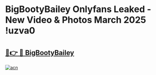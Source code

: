 # BigBootyBailey Onlyfans Leaked - New Video & Photos March 2025 !uzva0

# <h2><a href="https://el7u4g.iuczelnia.edu.pl?title=BigBootyBailey&ref=uzva0">🔗👉 🔴 BigBootyBailey</a></h2>

[![acn](https://github.com/user-attachments/assets/0f9c940e-d8b0-45ae-aac7-cd30a18b3e1c)](https://el7u4g.iuczelnia.edu.pl?title=BigBootyBailey&ref=uzva0)

